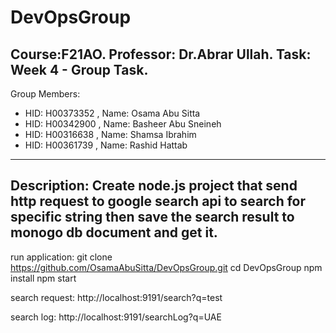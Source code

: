 # DevOpsGroup
Course:F21AO.
Professor: Dr.Abrar Ullah.
Task: Week 4 - Group Task.
---------------------------------------------------
Group Members:

- HID:  H00373352 , Name: Osama Abu Sitta
- HID:  H00342900 , Name: Basheer Abu Sneineh
- HID:  H00316638 , Name: Shamsa Ibrahim
- HID:  H00361739 , Name: Rashid Hattab 

----------------------------------------------------
Description:
Create node.js project that send http request to google search api to search for specific string 
then save the search result to monogo db document and get it.
---------------------------------------------------
run application:
git clone https://github.com/OsamaAbuSitta/DevOpsGroup.git
cd DevOpsGroup
npm install
npm start

search request:
http://localhost:9191/search?q=test

search log:
http://localhost:9191/searchLog?q=UAE




